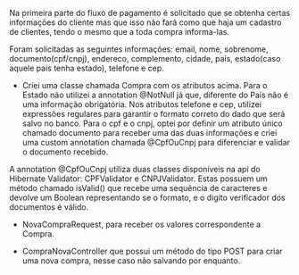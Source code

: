 Na primeira parte do fluxo de pagamento é solicitado que se obtenha certas informações do cliente mas que isso não
fará como que haja um cadastro de clientes, tendo o mesmo que a toda compra informa-las.

Foram solicitadas as seguintes informações:
email, nome, sobrenome, documento(cpf/cnpj), endereco, complemento, cidade, país, estado(caso aquele pais tenha estado), telefone e cep.

- Criei uma classe chamada Compra com os atributos acima. 
Para o Estado não utilizei a annotation @NotNull já que, diferente do Pais não é uma informação obrigatória.
Nos atributos telefone e cep, utilizei expressões regulares para garantir o formato correto do dado que será salvo no banco.
Para o cpf e o cnpj, optei por definir um atributo único chamado documento para receber uma das duas informações e criei uma custom 
annotation chamada @CpfOuCnpj para diferenciar e validar o documento recebido.

A annotation @CpfOuCnpj utiliza duas classes disponíveis na api do Hibernate Validator: CPFValidator e CNPJValidator.
Estas possuem um método chamado isValid() que recebe uma sequência de caracteres e devolve um Boolean representando se o formato,
e o digito verificador dos documentos é válido.

- NovaCompraRequest, para receber os valores correspondente a Compra.

- CompraNovaController que possui um método do tipo POST para criar uma nova compra, nesse caso não salvando por enquanto.


